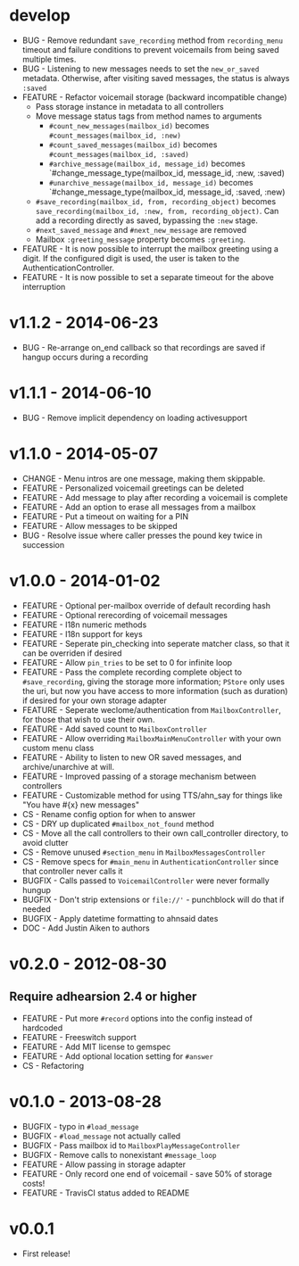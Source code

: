 # develop
  * BUG - Remove redundant `save_recording` method from `recording_menu` timeout and failure conditions to prevent voicemails from being saved multiple times.
  * BUG - Listening to new messages needs to set the `new_or_saved` metadata. Otherwise, after visiting saved messages, the status is always `:saved`
  * FEATURE - Refactor voicemail storage (backward incompatible change)
    * Pass storage instance in metadata to all controllers
    * Move message status tags from method names to arguments
      * `#count_new_messages(mailbox_id)` becomes `#count_messages(mailbox_id, :new)`
      * `#count_saved_messages(mailbox_id)` becomes `#count_messages(mailbox_id, :saved)`
      * `#archive_message(mailbox_id, message_id)` becomes `#change_message_type(mailbox_id, message_id, :new, :saved)
      * `#unarchive_message(mailbox_id, message_id)` becomes `#change_message_type(mailbox_id, message_id, :saved, :new)
    * `#save_recording(mailbox_id, from, recording_object)` becomes `save_recording(mailbox_id, :new, from, recording_object)`. Can add a recording directly as saved, bypassing the `:new` stage.
    * `#next_saved_message` and `#next_new_message` are removed
    * Mailbox `:greeting_message` property becomes `:greeting`.
  * FEATURE - It is now possible to interrupt the mailbox greeting using a digit. If the configured digit is used, the user is taken to the AuthenticationController.
  * FEATURE - It is now possible to set a separate timeout for the above interruption

# v1.1.2 - 2014-06-23
  * BUG - Re-arrange on_end callback so that recordings are saved if hangup occurs during a recording

# v1.1.1 - 2014-06-10
  * BUG - Remove implicit dependency on loading activesupport

# v1.1.0 - 2014-05-07
  * CHANGE - Menu intros are one message, making them skippable.
  * FEATURE - Personalized voicemail greetings can be deleted
  * FEATURE - Add message to play after recording a voicemail is complete
  * FEATURE - Add an option to erase all messages from a mailbox
  * FEATURE - Put a timeout on waiting for a PIN
  * FEATURE - Allow messages to be skipped
  * BUG - Resolve issue where caller presses the pound key twice in succession

# v1.0.0 - 2014-01-02
  * FEATURE - Optional per-mailbox override of default recording hash
  * FEATURE - Optional rerecording of voicemail messages
  * FEATURE - I18n numeric methods
  * FEATURE - I18n support for keys
  * FEATURE - Seperate pin_checking into seperate matcher class, so that it can be overriden if desired
  * FEATURE - Allow `pin_tries` to be set to 0 for infinite loop
  * FEATURE - Pass the complete recording complete object to `#save_recording`, giving the storage more information; `PStore` only uses the uri, but now you have access to more information (such as duration) if desired for your own storage adapter
  * FEATURE - Seperate weclome/authentication from `MailboxController`, for those that wish to use their own.
  * FEATURE - Add saved count to `MailboxController`
  * FEATURE - Allow overriding `MailboxMainMenuController` with your own custom menu class
  * FEATURE - Ability to listen to new OR saved messages, and archive/unarchive at will.
  * FEATURE - Improved passing of a storage mechanism between controllers
  * FEATURE - Customizable method for using TTS/ahn_say for things like "You have #{x} new messages"
  * CS - Rename config option for when to answer
  * CS - DRY up duplicated `#mailbox_not_found` method
  * CS - Move all the call controllers to their own call_controller directory, to avoid clutter
  * CS - Remove unused `#section_menu` in `MailboxMessagesController`
  * CS - Remove specs for `#main_menu` in `AuthenticationController` since that controller never calls it
  * BUGFIX - Calls passed to `VoicemailController` were never formally hungup
  * BUGFIX - Don't strip extensions or `file://'` - punchblock will do that if needed
  * BUGFIX - Apply datetime formatting to ahnsaid dates
  * DOC - Add Justin Aiken to authors

# v0.2.0 - 2012-08-30
  ## Require adhearsion 2.4 or higher
  * FEATURE - Put more `#record` options into the config instead of hardcoded
  * FEATURE - Freeswitch support
  * FEATURE - Add MIT license to gemspec
  * FEATURE - Add optional location setting for `#answer`
  * CS - Refactoring


# v0.1.0 - 2013-08-28
  * BUGFIX - typo in `#load_message`
  * BUGFIX - `#load_message` not actually called
  * BUGFIX - Pass mailbox id to `MailboxPlayMessageController`
  * BUGFIX - Remove calls to nonexistant `#message_loop`
  * FEATURE - Allow passing in storage adapter
  * FEATURE - Only record one end of voicemail - save 50% of storage costs!
  * FEATURE - TravisCI status added to README

# v0.0.1
  * First release!
